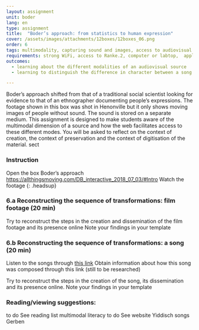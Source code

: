 ```yaml
---
layout: assignment
unit: boder
lang: en
type: assignment
title:  "Boder’s approach: from statistics to human expression"
cover: /assets/images/attachments/12boxes/12boxes_06.png
order: 6
tags: multimodality, capturing sound and images, access to audiovisual sources,
requirements: strong WiFi, access to Ranke.2, computer or labtop,  application on labtop or computer to view video,
outcomes:
  - learning about the different modalities of an audiovisual source
  - learning to distinguish the difference in character between a song as a historical source and film footage.

---
```

Boder’s approach shifted from that of a traditional social scientist looking for evidence to that of an ethnographer documenting people’s expressions. The footage shown in this box was shot in Henonville but it only shows moving images of people without sound. The sound is stored on a separate medium. This assignment is designed to make students aware of the multimodal dimension of a source and how the web facilitates access to these different modes. You will be asked to reflect on the context of creation, the context of preservation and the context of digitisation of the material. 
sect

<!-- more -->

<!-- briefing-student -->
### Instruction
<!-- section-contents -->

Open the box  Boder’s approach
https://allthingsmoving.com/DB_interactive_2018_07_03/#Intro 
Watch the footage 
{: .headsup}

<!-- section -->
### 6.a  Reconstructing the sequence of transformations: film footage (20 min)
<!-- section-contents -->
Try to reconstruct the steps in the creation and dissemination of the film footage and its presence online
Note your findings in your template

<!-- section -->
### 6.b  Reconstructing the sequence of transformations: a song (20 min)
<!-- section-contents -->
Listen to the songs through [this link](https://centerhistorypsychology.wordpress.com/2016/09/02/dr-boder-and-the-missing-songs/)
Obtain information about how this song was composed through this link (still to be researched)

Try to reconstruct the steps in the creation of the song, its dissemination and its presence online.
Note your findings in your template   

<!-- section -->
### Reading/viewing  suggestions:
<!-- section-contents -->
to do See reading list multimodal literacy
to do See website Yiddisch songs Gerben
<!-- briefing-teacher -->

